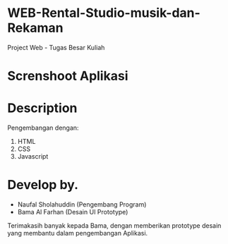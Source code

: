# WEB-Rental-Studio-musik-dan-Rekaman
Project Web - Tugas Besar Kuliah

# Screnshoot Aplikasi


# Description
Pengembangan dengan:
1. HTML
2. CSS
3. Javascript

# Develop by.
* Naufal Sholahuddin (Pengembang Program)
* Bama Al Farhan (Desain UI Prototype)

Terimakasih banyak kepada Bama, dengan memberikan prototype desain yang membantu dalam pengembangan Aplikasi.
